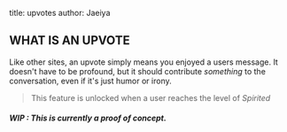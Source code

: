 title: upvotes
author: Jaeiya

## WHAT IS AN UPVOTE

Like other sites, an upvote simply means you enjoyed a users message. It doesn't have to be profound, but it should contribute _something_ to the conversation, even if it's just humor or irony.

> This feature is unlocked when a user reaches the level of _Spirited_

##### WIP : This is currently a proof of concept.